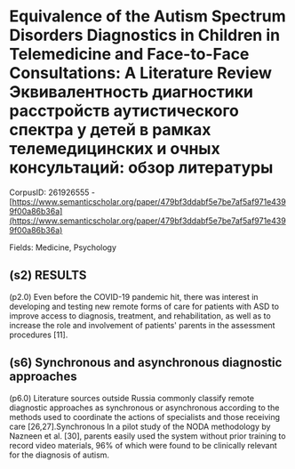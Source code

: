 # Equivalence of the Autism Spectrum Disorders Diagnostics in Children in Telemedicine and Face-to-Face Consultations: A Literature Review Эквивалентность диагностики расстройств аутистического спектра у детей в рамках телемедицинских и очных консультаций: обзор литературы

CorpusID: 261926555 - [https://www.semanticscholar.org/paper/479bf3ddabf5e7be7af5af971e4399f00a86b36a](https://www.semanticscholar.org/paper/479bf3ddabf5e7be7af5af971e4399f00a86b36a)

Fields: Medicine, Psychology

## (s2) RESULTS
(p2.0) Even before the COVID-19 pandemic hit, there was interest in developing and testing new remote forms of care for patients with ASD to improve access to diagnosis, treatment, and rehabilitation, as well as to increase the role and involvement of patients' parents in the assessment procedures [11].
## (s6) Synchronous and asynchronous diagnostic approaches
(p6.0) Literature sources outside Russia commonly classify remote diagnostic approaches as synchronous or asynchronous according to the methods used to coordinate the actions of specialists and those receiving care [26,27].Synchronous In a pilot study of the NODA methodology by Nazneen et al. [30], parents easily used the system without prior training to record video materials, 96% of which were found to be clinically relevant for the diagnosis of autism.
